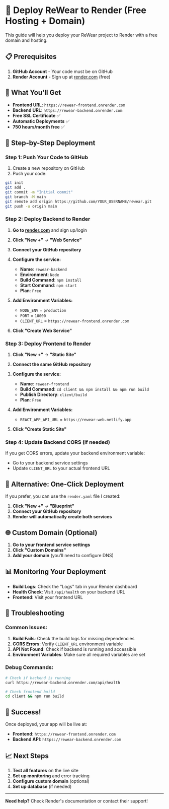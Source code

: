 # 🚀 Deploy ReWear to Render (Free Hosting + Domain)

This guide will help you deploy your ReWear project to Render with a free domain and hosting.

## 📋 Prerequisites

1. **GitHub Account** - Your code must be on GitHub
2. **Render Account** - Sign up at [render.com](https://render.com) (free)

## 🎯 What You'll Get

- **Frontend URL**: `https://rewear-frontend.onrender.com`
- **Backend URL**: `https://rewear-backend.onrender.com`
- **Free SSL Certificate** ✅
- **Automatic Deployments** ✅
- **750 hours/month free** ✅

## 📝 Step-by-Step Deployment

### Step 1: Push Your Code to GitHub

1. Create a new repository on GitHub
2. Push your code:
```bash
git init
git add .
git commit -m "Initial commit"
git branch -M main
git remote add origin https://github.com/YOUR_USERNAME/rewear.git
git push -u origin main
```

### Step 2: Deploy Backend to Render

1. **Go to [render.com](https://render.com)** and sign up/login
2. **Click "New +"** → **"Web Service"**
3. **Connect your GitHub repository**
4. **Configure the service:**
   - **Name**: `rewear-backend`
   - **Environment**: `Node`
   - **Build Command**: `npm install`
   - **Start Command**: `npm start`
   - **Plan**: `Free`

5. **Add Environment Variables:**
   - `NODE_ENV` = `production`
   - `PORT` = `10000`
   - `CLIENT_URL` = `https://rewear-frontend.onrender.com`

6. **Click "Create Web Service"**

### Step 3: Deploy Frontend to Render

1. **Click "New +"** → **"Static Site"**
2. **Connect the same GitHub repository**
3. **Configure the service:**
   - **Name**: `rewear-frontend`
   - **Build Command**: `cd client && npm install && npm run build`
   - **Publish Directory**: `client/build`
   - **Plan**: `Free`

4. **Add Environment Variables:**
   - `REACT_APP_API_URL` = `https://rewear-web.netlify.app`

5. **Click "Create Static Site"**

### Step 4: Update Backend CORS (if needed)

If you get CORS errors, update your backend environment variable:
- Go to your backend service settings
- Update `CLIENT_URL` to your actual frontend URL

## 🔧 Alternative: One-Click Deployment

If you prefer, you can use the `render.yaml` file I created:

1. **Click "New +"** → **"Blueprint"**
2. **Connect your GitHub repository**
3. **Render will automatically create both services**

## 🌐 Custom Domain (Optional)

1. **Go to your frontend service settings**
2. **Click "Custom Domains"**
3. **Add your domain** (you'll need to configure DNS)

## 📊 Monitoring Your Deployment

- **Build Logs**: Check the "Logs" tab in your Render dashboard
- **Health Check**: Visit `/api/health` on your backend URL
- **Frontend**: Visit your frontend URL

## 🚨 Troubleshooting

### Common Issues:

1. **Build Fails**: Check the build logs for missing dependencies
2. **CORS Errors**: Verify `CLIENT_URL` environment variable
3. **API Not Found**: Check if backend is running and accessible
4. **Environment Variables**: Make sure all required variables are set

### Debug Commands:

```bash
# Check if backend is running
curl https://rewear-backend.onrender.com/api/health

# Check frontend build
cd client && npm run build
```

## 🎉 Success!

Once deployed, your app will be live at:
- **Frontend**: `https://rewear-frontend.onrender.com`
- **Backend API**: `https://rewear-backend.onrender.com`

## 📈 Next Steps

1. **Test all features** on the live site
2. **Set up monitoring** and error tracking
3. **Configure custom domain** (optional)
4. **Set up database** (if needed)

---

**Need help?** Check Render's documentation or contact their support! 